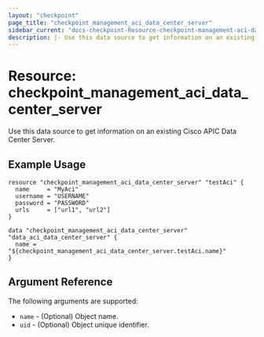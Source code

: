 ```yaml
---
layout: "checkpoint"
page_title: "checkpoint_management_aci_data_center_server"
sidebar_current: "docs-checkpoint-Resource-checkpoint-management-aci-data-center-server"
description: |- Use this data source to get information on an existing Cisco APIC data center server.
---
```


# Resource: checkpoint_management_aci_data_center_server

Use this data source to get information on an existing Cisco APIC Data Center Server.

## Example Usage

```hcl
resource "checkpoint_management_aci_data_center_server" "testAci" {
  name     = "MyAci"
  username = "USERNAME"
  password = "PASSWORD"
  urls     = ["url1", "url2"]
}

data "checkpoint_management_aci_data_center_server" "data_aci_data_center_server" {
  name = "${checkpoint_management_aci_data_center_server.testAci.name}"
}
```

## Argument Reference

The following arguments are supported:

* `name` - (Optional) Object name.
* `uid` - (Optional) Object unique identifier.

